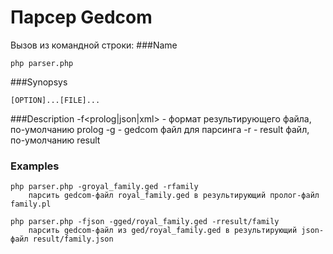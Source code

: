 # Парсер Gedcom

 Вызов из командной строки:
 ###Name
    
    php parser.php

 ###Synopsys
    
    [OPTION]...[FILE]...

 ###Description
    -f<prolog|json|xml> - формат результирующего файла, по-умолчанию prolog
    -g                  - gedcom файл для парсинга
    -r                  - result файл, по-умолчанию result

 ### Examples
    php parser.php -groyal_family.ged -rfamily
        парсить gedcom-файл royal_family.ged в результирующий пролог-файл family.pl

    php parser.php -fjson -gged/royal_family.ged -rresult/family
        парсить gedcom-файл из ged/royal_family.ged в результирующий json-файл result/family.json
